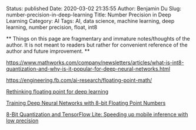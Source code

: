 Status: published
Date: 2020-03-02 21:35:55
Author: Benjamin Du
Slug: number-precision-in-deep-learning
Title: Number Precision in Deep Learning
Category: AI
Tags: AI, data science, machine learning, deep learning, number precision, float, int8

**
Things on this page are fragmentary and immature notes/thoughts of the author.
It is not meant to readers but rather for convenient reference of the author and future improvement.
**

https://www.mathworks.com/company/newsletters/articles/what-is-int8-quantization-and-why-is-it-popular-for-deep-neural-networks.html

https://engineering.fb.com/ai-research/floating-point-math/

[Rethinking floating point for deep learning](https://research.fb.com/publications/rethinking-floating-point-for-deep-learning/)

[Training Deep Neural Networks with 8-bit Floating Point Numbers](https://papers.nips.cc/paper/7994-training-deep-neural-networks-with-8-bit-floating-point-numbers.pdf)

[8-Bit Quantization and TensorFlow Lite: Speeding up mobile inference with low precision](https://heartbeat.fritz.ai/8-bit-quantization-and-tensorflow-lite-speeding-up-mobile-inference-with-low-precision-a882dfcafbbd)